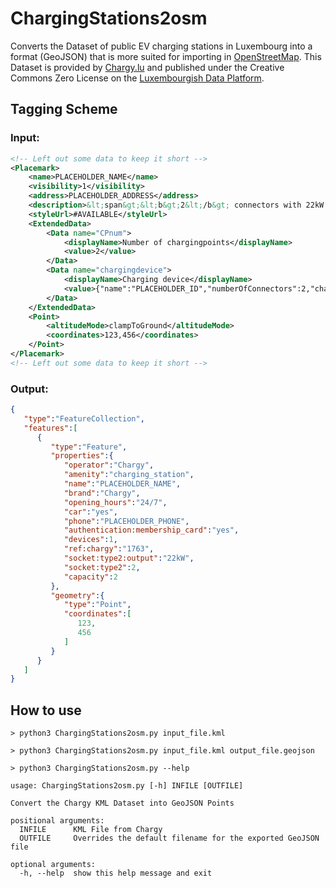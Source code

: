  ChargingStations2osm
==================

Converts the Dataset of public EV charging stations in Luxembourg into a format (GeoJSON) that is more suited for importing in [OpenStreetMap](https://www.openstreetmap.org). This Dataset is provided by [Chargy.lu](https://chargy.lu/) and published under the Creative Commons Zero License on the [Luxembourgish Data Platform](https://data.public.lu/en/datasets/bornes-de-chargement-publiques-pour-voitures-electriques/).


## Tagging Scheme

### Input:
```xml
<!-- Left out some data to keep it short -->
<Placemark>
    <name>PLACEHOLDER_NAME</name>
    <visibility>1</visibility>
    <address>PLACEHOLDER_ADDRESS</address>
    <description>&lt;span&gt;&lt;b&gt;2&lt;/b&gt; connectors with 22kW and Type 2 connector&lt;span&gt;&lt;br/&gt;&lt;span&gt;&lt;b&gt;2&lt;/b&gt; available connectors&lt;span&gt;&lt;br/&gt;&lt;span&gt;&lt;b&gt;0&lt;/b&gt; occupied connectors&lt;span&gt;&lt;br/&gt;</description>
    <styleUrl>#AVAILABLE</styleUrl>
    <ExtendedData>
        <Data name="CPnum">
            <displayName>Number of chargingpoints</displayName>
            <value>2</value>
        </Data>
        <Data name="chargingdevice">
            <displayName>Charging device</displayName>
            <value>{"name":"PLACEHOLDER_ID","numberOfConnectors":2,"chargingPointList":[{"id":51566,"maxchspeed":22.0,"connector":1,"description":"AVAILABLE"},{"id":51603,"maxchspeed":22.0,"connector":2,"description":"AVAILABLE"}]}</value>
        </Data>
    </ExtendedData>
    <Point>
        <altitudeMode>clampToGround</altitudeMode>
        <coordinates>123,456</coordinates>
    </Point>
</Placemark>
<!-- Left out some data to keep it short -->
```

### Output:
```json
{
   "type":"FeatureCollection",
   "features":[
      {
         "type":"Feature",
         "properties":{
            "operator":"Chargy",
            "amenity":"charging_station",
            "name":"PLACEHOLDER_NAME",
            "brand":"Chargy",
            "opening_hours":"24/7",
            "car":"yes",
            "phone":"PLACEHOLDER_PHONE",
            "authentication:membership_card":"yes",
            "devices":1,
            "ref:chargy":"1763",
            "socket:type2:output":"22kW",
            "socket:type2":2,
            "capacity":2
         },
         "geometry":{
            "type":"Point",
            "coordinates":[
               123,
               456
            ]
         }
      }
   ]
}
```
## How to use

```
> python3 ChargingStations2osm.py input_file.kml

> python3 ChargingStations2osm.py input_file.kml output_file.geojson

> python3 ChargingStations2osm.py --help

usage: ChargingStations2osm.py [-h] INFILE [OUTFILE]

Convert the Chargy KML Dataset into GeoJSON Points

positional arguments:
  INFILE      KML File from Chargy
  OUTFILE     Overrides the default filename for the exported GeoJSON file

optional arguments:
  -h, --help  show this help message and exit
```
